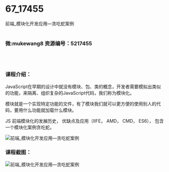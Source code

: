 # 67_17455
前端_模块化开发应用—贪吃蛇案例
<br/></br>
<h3>微:mukewang8 资源编号：5217455</h3>
<br/></br>
<h3>课程介绍：</h3>
<p>JavaScript在早期的设计中就没有模块、包、类的概念，开发者需要模拟出类似的功能，来隔离、组织复杂的JavaScript代码，我们称为模块化。</p>
<p>模块就是一个实现特定功能的文件，有了模块我们就可以更方便的使用别人的代码，要用什么功能就加载什么模块。</p>
<p>JS 前端模块化的发展历史， 优缺点及应用（IIFE， AMD， CMD， ES6）， 包含一个模块化案例<a title="查看与 贪吃蛇 相关的文章" target="_blank">贪吃蛇</a>。</p>
<p><img src="https://www.ko996.com/wp-content/uploads/img/2021/01/1-21-300x226.png" alt="前端_模块化开发应用—贪吃蛇案例"></p>
<div class="info-desc">
<h3>课程截图：</h3>
<p><img src="https://www.ko996.com/wp-content/uploads/img/2021/01/2-25.png" alt="前端_模块化开发应用—贪吃蛇案例"></p>


			
</div>

